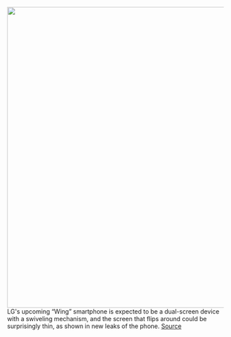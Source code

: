 <img src='https://cdn.vox-cdn.com/thumbor/n7upN6rnBiO7EUMA-JAOF4aR1oU=/0x0:1920x1080/1200x800/filters:focal(807x387:1113x693)/cdn.vox-cdn.com/uploads/chorus_image/image/67372418/Screen_Shot_2020_09_08_at_3.36.05_PM.5.png' width='700px' /><br/>
LG's upcoming “Wing” smartphone is expected to be a dual-screen device with a swiveling mechanism, and the screen that flips around could be surprisingly thin, as shown in new leaks of the phone.
<a href='https://www.theverge.com/2020/9/8/21427818/lg-wing-thin-flip-around-swivel-screen-leaks-video-image'> Source <a/>